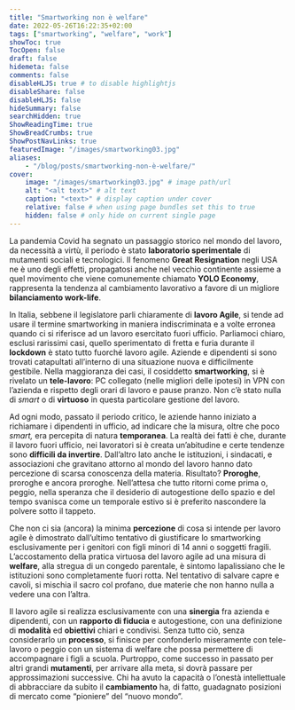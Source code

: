 ```yaml
---
title: "Smartworking non è welfare"
date: 2022-05-26T16:22:35+02:00
tags: ["smartworking", "welfare", "work"]
showToc: true
TocOpen: false
draft: false
hidemeta: false
comments: false
disableHLJS: true # to disable highlightjs
disableShare: false
disableHLJS: false
hideSummary: false
searchHidden: true
ShowReadingTime: true
ShowBreadCrumbs: true
ShowPostNavLinks: true
featuredImage: "/images/smartworking03.jpg"
aliases:
    - "/blog/posts/smartworking-non-è-welfare/"
cover:
    image: "/images/smartworking03.jpg" # image path/url
    alt: "<alt text>" # alt text
    caption: "<text>" # display caption under cover
    relative: false # when using page bundles set this to true
    hidden: false # only hide on current single page
---
```

La pandemia Covid ha segnato un passaggio storico nel mondo del lavoro, da necessità a virtù, il periodo è stato **laboratorio sperimentale** di mutamenti sociali e tecnologici. Il fenomeno **Great Resignation** negli USA ne è uno degli effetti, propagatosi anche nel vecchio continente assieme a quel movimento che viene comunemente chiamato **YOLO Economy**, rappresenta la tendenza al cambiamento lavorativo a favore di un migliore **bilanciamento work-life**.

In Italia, sebbene il legislatore parli chiaramente di **lavoro Agile**, si tende ad usare il termine smartworking in maniera indiscriminata e a volte erronea quando ci si riferisce ad un lavoro esercitato fuori ufficio. Parliamoci chiaro, esclusi rarissimi casi, quello sperimentato di fretta e furia durante il **lockdown** è stato tutto fuorché lavoro agile. Aziende e dipendenti si sono trovati catapultati all’interno di una situazione nuova e difficilmente gestibile. Nella maggioranza dei casi, il cosiddetto **smartworking**, si è rivelato un **tele-lavoro**: PC collegato (nelle migliori delle ipotesi) in VPN con l’azienda e rispetto degli orari di lavoro e pause pranzo. Non c’è stato nulla di *smart* o di **virtuoso** in questa particolare gestione del lavoro. 

Ad ogni modo, passato il periodo critico, le aziende hanno iniziato a richiamare i dipendenti in ufficio, ad indicare che la misura, oltre che poco *smart,* era percepita di natura **temporanea**. La realtà dei fatti è che, durante il lavoro fuori ufficio, nei lavoratori si è creata un’abitudine e certe tendenze sono **difficili da invertire**. Dall’altro lato anche le istituzioni, i sindacati, e associazioni che gravitano attorno al mondo del lavoro hanno dato percezione di scarsa conoscenza della materia. Risultato? **Proroghe**, proroghe e ancora proroghe. Nell’attesa che tutto ritorni come prima o, peggio, nella speranza che il desiderio di autogestione dello spazio e del tempo svanisca come un temporale estivo si è preferito nascondere la polvere sotto il tappeto.

Che non ci sia (ancora) la minima **percezione** di cosa si intende per lavoro agile è dimostrato dall’ultimo tentativo di giustificare lo smartworking esclusivamente per i genitori con figli minori di 14 anni o soggetti fragili. L’accostamento della pratica virtuosa del lavoro agile ad una misura di **welfare**, alla stregua di un congedo parentale, è sintomo lapalissiano che le istituzioni sono completamente fuori rotta. Nel tentativo di salvare capre e cavoli, si mischia il sacro col profano, due materie che non hanno nulla a vedere una con l’altra.

Il lavoro agile si realizza esclusivamente con una **sinergia** fra azienda e dipendenti, con un **rapporto di fiducia** e autogestione, con una definizione di **modalità** ed **obiettivi** chiari e condivisi. Senza tutto ciò, senza considerarlo un **processo**, si finisce per confonderlo miseramente con tele-lavoro o peggio con un sistema di welfare che possa permettere di accompagnare i figli a scuola. Purtroppo, come successo in passato per altri grandi **mutamenti**, per arrivare alla meta, si dovrà passare per approssimazioni successive. Chi ha avuto la capacità o l’onestà intellettuale di abbracciare da subito il **cambiamento** ha, di fatto, guadagnato posizioni di mercato come “pioniere” del “nuovo mondo”.
